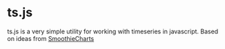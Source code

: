 # ts.js

ts.js is a very simple utility for working with timeseries in javascript. Based on ideas from [SmoothieCharts](http://smoothiecharts.org)

